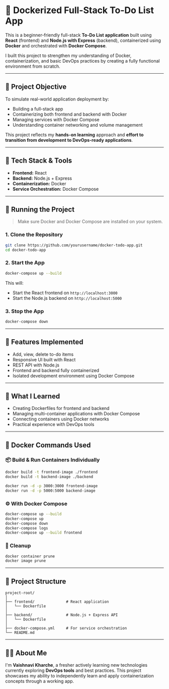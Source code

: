 # 🐳 Dockerized Full-Stack To-Do List App

This is a beginner-friendly full-stack **To-Do List application** built using **React** (frontend) and **Node.js with Express** (backend), containerized using **Docker** and orchestrated with **Docker Compose**.

I built this project to strengthen my understanding of Docker, containerization, and basic DevOps practices by creating a fully functional environment from scratch.

---

## 🎯 Project Objective

To simulate real-world application deployment by:
- Building a full-stack app
- Containerizing both frontend and backend with Docker
- Managing services with Docker Compose
- Understanding container networking and volume management

This project reflects my **hands-on learning** approach and **effort to transition from development to DevOps-ready applications**.

---

## 🧰 Tech Stack & Tools

- **Frontend:** React
- **Backend:** Node.js + Express
- **Containerization:** Docker
- **Service Orchestration:** Docker Compose

---

## 🚀 Running the Project

> Make sure Docker and Docker Compose are installed on your system.

### 1. Clone the Repository
```bash
git clone https://github.com/yourusername/docker-todo-app.git
cd docker-todo-app
```

### 2. Start the App
```bash
docker-compose up --build
```

This will:
- Start the React frontend on `http://localhost:3000`
- Start the Node.js backend on `http://localhost:5000`

### 3. Stop the App
```bash
docker-compose down
```

---

## 📌 Features Implemented

- Add, view, delete to-do items
- Responsive UI built with React
- REST API with Node.js
- Frontend and backend fully containerized
- Isolated development environment using Docker Compose

---

## 🧠 What I Learned

- Creating Dockerfiles for frontend and backend
- Managing multi-container applications with Docker Compose
- Connecting containers using Docker networks
- Practical experience with DevOps tools

---

## 🐳 Docker Commands Used

### 📦 Build & Run Containers Individually
```bash
docker build -t frontend-image ./frontend
docker build -t backend-image ./backend

docker run -d -p 3000:3000 frontend-image
docker run -d -p 5000:5000 backend-image
```

### ⚙️ With Docker Compose
```bash
docker-compose up --build
docker-compose up
docker-compose down
docker-compose logs
docker-compose up --build frontend
```

### 🧹 Cleanup
```bash
docker container prune
docker image prune
```

---

## 📂 Project Structure

```
project-root/
│
├── frontend/              # React application
│   └── Dockerfile
│
├── backend/               # Node.js + Express API
│   └── Dockerfile
│
├── docker-compose.yml     # For service orchestration
└── README.md
```

---

## 🙋‍♀️ About Me

I'm **Vaishnavi Kharche**, a fresher actively learning new technologies currently exploring **DevOps tools** and best practices. This project showcases my ability to independently learn and apply containerization concepts through a working app.
